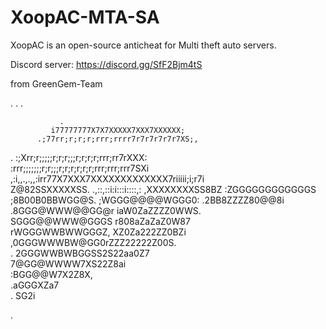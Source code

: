 # XoopAC-MTA-SA
XoopAC is an open-source anticheat for Multi theft auto servers.

Discord server: https://discord.gg/SfF2Bjm4tS

from GreenGem-Team

                                              
                                              
  . .                     .                            
                                                       
                                                       
               .                                       
             i77777777X7X7XXXXX7XXX7XXXXXX;            
          .;77rr;r;r;r;rrr;rrrr7r7r7r7r7r7XS;,         
.       :;Xrr;r;;;;;r;r;r;;;r;r;r;r;rrr;rr7rXXX:       
      :rrr;;;;;;;r;r;;;r;r;r;r;r;r;rrr;rrr;rrr7SXi     
    ,:i,,.,.,,:irr77X7XXX7XXXXXXXXXXXXX7riiiii;i;r7i   
  Z@82SSXXXXXSS.  .,::,::i:i:::i::::,:  ,XXXXXXXXSS8BZ 
  :ZGGGGGGGGGGGGS                      ;8B00B0BBWGG@S. 
     ;WGGG@@@@WGGG0:                .2BB8ZZZZ80@@8i    
       .8GGG@WWW@@GG@r            iaW0ZaZZZZ0WWS.      
          SGGG@@WWW@GGGS        r808aZaZaZ0W87         
            rWGGGWWBWWGGGZ,   XZ0Za222ZZ0BZi           
              ,0GGGWWWBW@GG0rZZZ22222Z00S.             
.                2GGGWWBWBGGSS2S22aa0Z7                
                   7@GG@WWWW7XS22Z8ai                  
                     :BGG@@W7X2Z8X,                    
                       .aGGGXZa7                       
.                         SG2i                         
                                                       
.                                                      
                                                       
